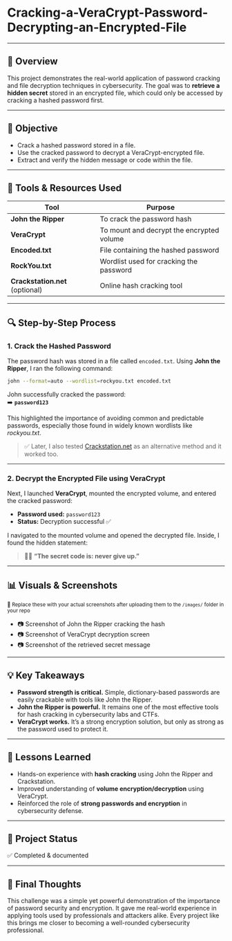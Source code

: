 # Cracking-a-VeraCrypt-Password-Decrypting-an-Encrypted-File

---

## 📌 Overview
This project demonstrates the real-world application of password cracking and file decryption techniques in cybersecurity. The goal was to **retrieve a hidden secret** stored in an encrypted file, which could only be accessed by cracking a hashed password first.

---

## 🎯 Objective
- Crack a hashed password stored in a file.
- Use the cracked password to decrypt a VeraCrypt-encrypted file.
- Extract and verify the hidden message or code within the file.

---

## 🧰 Tools & Resources Used
| Tool | Purpose |
|------|---------|
| **John the Ripper** | To crack the password hash |
| **VeraCrypt** | To mount and decrypt the encrypted volume |
| **Encoded.txt** | File containing the hashed password |
| **RockYou.txt** | Wordlist used for cracking the password |
| **Crackstation.net** (optional) | Online hash cracking tool |

---

## 🔍 Step-by-Step Process

### 1. **Crack the Hashed Password**
The password hash was stored in a file called `encoded.txt`. Using **John the Ripper**, I ran the following command:

```bash
john --format=auto --wordlist=rockyou.txt encoded.txt
```

John successfully cracked the password:  
➡️ **`password123`**

This highlighted the importance of avoiding common and predictable passwords, especially those found in widely known wordlists like *rockyou.txt*.

> ✅ Later, I also tested [Crackstation.net](https://crackstation.net/) as an alternative method and it worked too.

---

### 2. **Decrypt the Encrypted File using VeraCrypt**
Next, I launched **VeraCrypt**, mounted the encrypted volume, and entered the cracked password:

- **Password used:** `password123`
- **Status:** Decryption successful ✅

I navigated to the mounted volume and opened the decrypted file. Inside, I found the hidden statement:

> 🕵️‍♂️ **“The secret code is: never give up.”**

---

## 📊 Visuals & Screenshots  
<sub>📌 Replace these with your actual screenshots after uploading them to the `/images/` folder in your repo</sub>

- 📷 Screenshot of John the Ripper cracking the hash  
- 📷 Screenshot of VeraCrypt decryption screen  
- 📷 Screenshot of the retrieved secret message

---

## 💡 Key Takeaways
- **Password strength is critical.** Simple, dictionary-based passwords are easily crackable with tools like John the Ripper.
- **John the Ripper is powerful.** It remains one of the most effective tools for hash cracking in cybersecurity labs and CTFs.
- **VeraCrypt works.** It’s a strong encryption solution, but only as strong as the password used to protect it.

---

## 🧠 Lessons Learned
- Hands-on experience with **hash cracking** using John the Ripper and Crackstation.
- Improved understanding of **volume encryption/decryption** using VeraCrypt.
- Reinforced the role of **strong passwords and encryption** in cybersecurity defense.

---

## 📌 Project Status
✅ Completed & documented  

---

## 📢 Final Thoughts
This challenge was a simple yet powerful demonstration of the importance of password security and encryption. It gave me real-world experience in applying tools used by professionals and attackers alike. Every project like this brings me closer to becoming a well-rounded cybersecurity professional.
